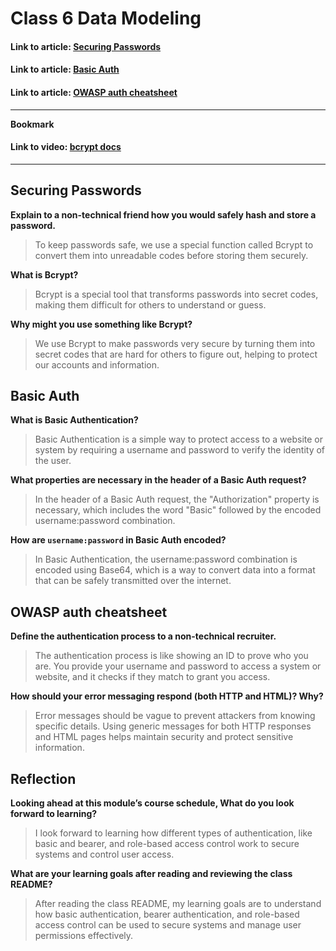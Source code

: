 # Class 6 Data Modeling

#### Link to article: [Securing Passwords](https://thehackernews.com/2014/04/securing-passwords-with-bcrypt-hashing.html)

#### Link to article: [Basic Auth](https://en.wikipedia.org/wiki/Basic_access_authentication)

#### Link to article: [OWASP auth cheatsheet](https://cheatsheetseries.owasp.org/cheatsheets/Authentication_Cheat_Sheet.html)

***

**Bookmark**

#### Link to video: [bcrypt docs](https://www.npmjs.com/package/bcrypt)

***

## Securing Passwords

**Explain to a non-technical friend how you would safely hash and store a password.**
> To keep passwords safe, we use a special function called Bcrypt to convert them into unreadable codes before storing them securely.

**What is Bcrypt?**
> Bcrypt is a special tool that transforms passwords into secret codes, making them difficult for others to understand or guess.

**Why might you use something like Bcrypt?**
> We use Bcrypt to make passwords very secure by turning them into secret codes that are hard for others to figure out, helping to protect our accounts and information.

## Basic Auth

**What is Basic Authentication?**
> Basic Authentication is a simple way to protect access to a website or system by requiring a username and password to verify the identity of the user.

**What properties are necessary in the header of a Basic Auth request?**
> In the header of a Basic Auth request, the "Authorization" property is necessary, which includes the word "Basic" followed by the encoded username:password combination.

**How are `username:password` in Basic Auth encoded?**
> In Basic Authentication, the username:password combination is encoded using Base64, which is a way to convert data into a format that can be safely transmitted over the internet.

## OWASP auth cheatsheet

**Define the authentication process to a non-technical recruiter.**
> The authentication process is like showing an ID to prove who you are. You provide your username and password to access a system or website, and it checks if they match to grant you access.

**How should your error messaging respond (both HTTP and HTML)? Why?**
> Error messages should be vague to prevent attackers from knowing specific details. Using generic messages for both HTTP responses and HTML pages helps maintain security and protect sensitive information.

## Reflection

**Looking ahead at this module’s course schedule, What do you look forward to learning?**
> I look forward to learning how different types of authentication, like basic and bearer, and role-based access control work to secure systems and control user access.

**What are your learning goals after reading and reviewing the class README?**
> After reading the class README, my learning goals are to understand how basic authentication, bearer authentication, and role-based access control can be used to secure systems and manage user permissions effectively.
